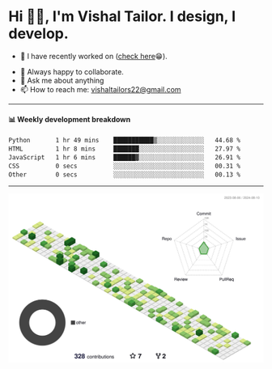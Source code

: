 # Hi 👋🏻, I'm Vishal Tailor. I design, I develop.

- 🔭 I have recently worked on ([check here](https://vishaltailor.com)😁).
<!-- - 🎦 Currently watching: JavaScript: The Hard Parts By Will Sentance. -->
- 👯 Always happy to collaborate.
- 💬 Ask me about anything
- 📫 How to reach me: <a href="mailto:vishaltailors22@gmail.com">vishaltailors22@gmail.com</a>

<hr /> 
<h4>📊 Weekly development breakdown</h4>
<!--START_SECTION:waka-->

```txt
Python       1 hr 49 mins    ███████████▒░░░░░░░░░░░░░   44.68 %
HTML         1 hr 8 mins     ███████░░░░░░░░░░░░░░░░░░   27.97 %
JavaScript   1 hr 6 mins     ██████▓░░░░░░░░░░░░░░░░░░   26.91 %
CSS          0 secs          ░░░░░░░░░░░░░░░░░░░░░░░░░   00.31 %
Other        0 secs          ░░░░░░░░░░░░░░░░░░░░░░░░░   00.13 %
```

<!--END_SECTION:waka-->
<hr /> 

![](./profile-3d-contrib/profile-green-animate.svg)
